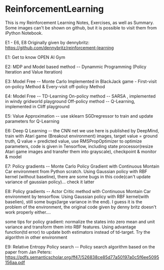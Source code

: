 # ReinforcementLearning

This is my Reinforcement Learning Notes, Exercises, as well as Summary. Some images can't be shown on github, but it is possible to visit them from iPython Notebook.

E1 - E6, E8 Originally given by dennybritz: https://github.com/dennybritz/reinforcement-learning

E1: Get to know OPEN AI Gym 

E2: MDP and Model based method -- Dynammic Programming (Policy Iteration and Value Iteration)

E3: Model Free -- Monte Carlo 
    Implemented in BlackJack game - First-visit on-policy Method & Every-visit off-policy Method

E4: Model Free -- TD-Learning
    On-policy method -- SARSA , implemented in windy gridworld playground
    Off-policy method -- Q-Learning, implemented in Cliff playground
    
E5: Value Approximation -- use sklearn SGDregressor to train and update parameters for Q-Learning


E6: Deep Q Learning -- the CNN net we use here is published by DeepMind, train with Atari game (Breakout environment) images, target value = ground truth, Q value = predicted value, use RMSPropOptimizer to optimize parameters, code is given in Tensorflow, including state processor(resize Atari game images and transfer them into grayscale), checkpoint & monitor & model

E7: Policy gradients -- Monte Carlo Policy Gradient with Continuous Montain Car environment from Python scratch. Using Gaussian policy with RBF kernel (without baseline), there are some bugs in this code(can't update variance of gaussian policy)... check it latter

E8: Policy gradients -- Actor Critic method with Continuous Montain Car environment by tensorflow. Using Gaussian policy with RBF kernel(with baselien), still some bugs(large variance in the end). I guess it is the problem of the environment, the original code given by denny britz doesn't work properly either.... 

some tips for policy gradient: normalize the states into zero mean and unit variance and transform them into RBF features. Using advantage function(td error) to update both estimators instead of td-target. Try the algorithm in other environment

E9: Relative Entropy Policy search -- Policy search algorithm based on the paper from Jan Peters: https://pdfs.semanticscholar.org/ff47/526838ce85d77a50197a0c5f6ee5095156aa.pdf
